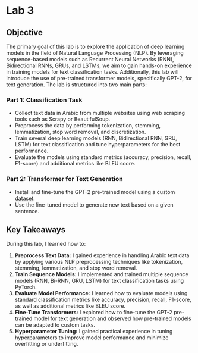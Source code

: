 # Lab 3

## Objective
The primary goal of this lab is to explore the application of deep learning models in the field of Natural Language Processing (NLP). By leveraging sequence-based models such as Recurrent Neural Networks (RNN), Bidirectional RNNs, GRUs, and LSTMs, we aim to gain hands-on experience in training models for text classification tasks. Additionally, this lab will introduce the use of pre-trained transformer models, specifically GPT-2, for text generation. The lab is structured into two main parts:

### Part 1: Classification Task
- Collect text data in Arabic from multiple websites using web scraping tools such as Scrapy or BeautifulSoup.
- Preprocess the data by performing tokenization, stemming, lemmatization, stop word removal, and discretization.
- Train several deep learning models (RNN, Bidirectional RNN, GRU, LSTM) for text classification and tune hyperparameters for the best performance.
- Evaluate the models using standard metrics (accuracy, precision, recall, F1-score) and additional metrics like BLEU score.

### Part 2: Transformer for Text Generation
- Install and fine-tune the GPT-2 pre-trained model using a custom [dataset](https://www.kaggle.com/datasets/adarshpathak/shakespeare-text).
- Use the fine-tuned model to generate new text based on a given sentence.

## Key Takeaways
During this lab, I learned how to:
1. **Preprocess Text Data:** I gained experience in handling Arabic text data by applying various NLP preprocessing techniques like tokenization, stemming, lemmatization, and stop word removal.
2. **Train Sequence Models:** I implemented and trained multiple sequence models (RNN, Bi-RNN, GRU, LSTM) for text classification tasks using PyTorch.
3. **Evaluate Model Performance:** I learned how to evaluate models using standard classification metrics like accuracy, precision, recall, F1-score, as well as additional metrics like BLEU score.
4. **Fine-Tune Transformers:** I explored how to fine-tune the GPT-2 pre-trained model for text generation and observed how pre-trained models can be adapted to custom tasks.
5. **Hyperparameter Tuning:** I gained practical experience in tuning hyperparameters to improve model performance and minimize overfitting or underfitting.
